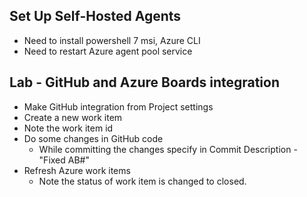 ## Set Up Self-Hosted Agents
- Need to install powershell 7 msi, Azure CLI
- Need to restart Azure agent pool service

## Lab - GitHub and Azure Boards integration
- Make GitHub integration from Project settings
- Create a new work item
- Note the work item id
- Do some changes in GitHub code
	- While committing the changes specify in Commit Description - "Fixed AB#<WorkItemID>"
- Refresh Azure work items
	- Note the status of work item is changed to closed.
